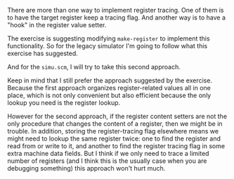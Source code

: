 There are more than one way to implement
register tracing. One of them is to have the
target register keep a tracing flag.
And another way is to have a "hook"
in the register value setter.

The exercise is suggesting modifying
`make-register` to implement this functionality.
So for the legacy simulator I'm going to follow
what this exercise has suggested.

And for the `simu.scm`, I will try to take
this second approach.

Keep in mind that I still prefer the approach
suggested by the exercise. Because the first approach
organizes register-related values all in one place,
which is not only convenient but also efficient because
the only lookup you need is the register lookup.

However for the second approach, if the register content
setters are not the only procedure that changes the content
of a register, then we might be in trouble. In addition,
storing the register-tracing flag elsewhere means we might
need to lookup the same register twice: one to find the register
and read from or write to it, and another to find the register
tracing flag in some extra machine data fields.
But I think if we only need to trace a limited number of registers
(and I think this is the usually case when you are debugging something)
this approach won't hurt much.
